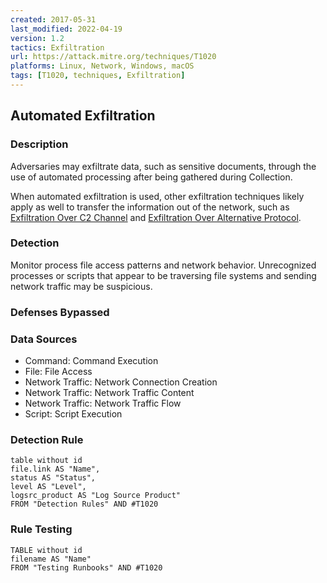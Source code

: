 ```yaml
---
created: 2017-05-31
last_modified: 2022-04-19
version: 1.2
tactics: Exfiltration
url: https://attack.mitre.org/techniques/T1020
platforms: Linux, Network, Windows, macOS
tags: [T1020, techniques, Exfiltration]
---
```


## Automated Exfiltration

### Description

Adversaries may exfiltrate data, such as sensitive documents, through the use of automated processing after being gathered during Collection. 

When automated exfiltration is used, other exfiltration techniques likely apply as well to transfer the information out of the network, such as [Exfiltration Over C2 Channel](https://attack.mitre.org/techniques/T1041) and [Exfiltration Over Alternative Protocol](https://attack.mitre.org/techniques/T1048).

### Detection

Monitor process file access patterns and network behavior. Unrecognized processes or scripts that appear to be traversing file systems and sending network traffic may be suspicious.

### Defenses Bypassed



### Data Sources

  - Command: Command Execution
  -  File: File Access
  -  Network Traffic: Network Connection Creation
  -  Network Traffic: Network Traffic Content
  -  Network Traffic: Network Traffic Flow
  -  Script: Script Execution
### Detection Rule

```dataview
table without id
file.link AS "Name",
status AS "Status",
level AS "Level",
logsrc_product AS "Log Source Product"
FROM "Detection Rules" AND #T1020
```

### Rule Testing

```dataview
TABLE without id
filename AS "Name"
FROM "Testing Runbooks" AND #T1020
```
